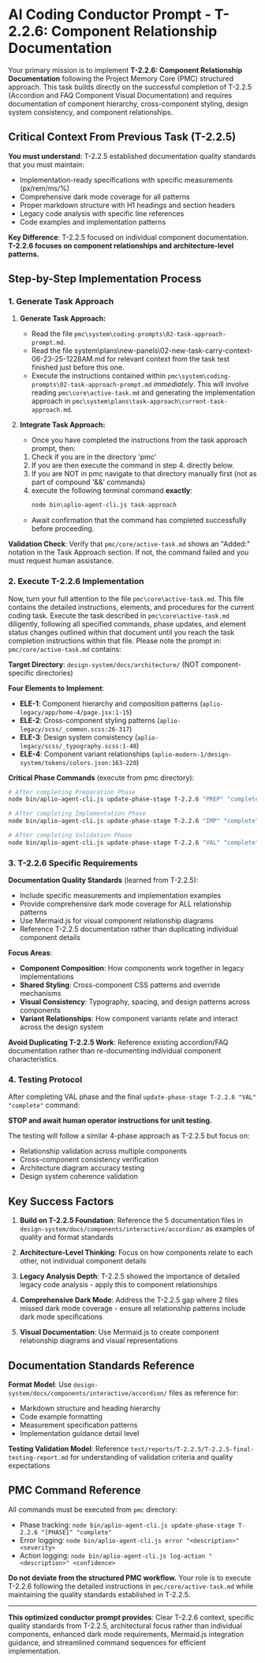 # AI Coding Conductor Prompt - T-2.2.6: Component Relationship Documentation

Your primary mission is to implement **T-2.2.6: Component Relationship Documentation** following the Project Memory Core (PMC) structured approach. This task builds directly on the successful completion of T-2.2.5 (Accordion and FAQ Component Visual Documentation) and requires documentation of component hierarchy, cross-component styling, design system consistency, and component relationships.

## Critical Context From Previous Task (T-2.2.5)

**You must understand**: T-2.2.5 established documentation quality standards that you must maintain:
- Implementation-ready specifications with specific measurements (px/rem/ms/%)
- Comprehensive dark mode coverage for all patterns
- Proper markdown structure with H1 headings and section headers
- Legacy code analysis with specific line references
- Code examples and implementation patterns

**Key Difference**: T-2.2.5 focused on individual component documentation. **T-2.2.6 focuses on component relationships and architecture-level patterns.**

## Step-by-Step Implementation Process

### 1. Generate Task Approach
1.  **Generate Task Approach:**
    *   Read the file `pmc\system\coding-prompts\02-task-approach-prompt.md`.
    *   Read the file system\plans\new-panels\02-new-task-carry-context-06-23-25-1228AM.md for relevant context from the task test finished just before this one.
    *   Execute the instructions contained within `pmc\system\coding-prompts\02-task-approach-prompt.md` *immediately*. This will involve reading `pmc\core\active-task.md` and generating the implementation approach in `pmc\system\plans\task-approach\current-task-approach.md`.

2.  **Integrate Task Approach:**
    *  Once you have completed the instructions from the task approach prompt, then:
    1. Check if you are in the directory 'pmc'
    2. If you are then execute the command in step 4. directly below.
    3. If you are NOT in pmc navigate to that directory manually first (not as part of compound '&&' commands)
    4. execute the following terminal command **exactly**:
        ```bash
        node bin\aplio-agent-cli.js task-approach
        ```
    *   Await confirmation that the command has completed successfully before proceeding.

**Validation Check**: Verify that `pmc/core/active-task.md` shows an "Added:" notation in the Task Approach section. If not, the command failed and you must request human assistance.

### 2. Execute T-2.2.6 Implementation
Now, turn your full attention to the file `pmc\core\active-task.md`.
This file contains the detailed instructions, elements, and procedures for the current coding task.
Execute the task described in `pmc\core\active-task.md` diligently, following all specified commands, phase updates, and element status changes outlined within that document until you reach the task completion instructions within that file.
Please note the prompt in: `pmc/core/active-task.md` contains:

**Target Directory**: `design-system/docs/architecture/` (NOT component-specific directories)

**Four Elements to Implement**:
- **ELE-1**: Component hierarchy and composition patterns (`aplio-legacy/app/home-4/page.jsx:1-15`)
- **ELE-2**: Cross-component styling patterns (`aplio-legacy/scss/_common.scss:26-317`)
- **ELE-3**: Design system consistency (`aplio-legacy/scss/_typography.scss:1-48`)
- **ELE-4**: Component variant relationships (`aplio-modern-1/design-system/tokens/colors.json:163-220`)

**Critical Phase Commands** (execute from pmc directory):
```bash
# After completing Preparation Phase
node bin/aplio-agent-cli.js update-phase-stage T-2.2.6 "PREP" "complete"

# After completing Implementation Phase  
node bin/aplio-agent-cli.js update-phase-stage T-2.2.6 "IMP" "complete"

# After completing Validation Phase
node bin/aplio-agent-cli.js update-phase-stage T-2.2.6 "VAL" "complete"
```

### 3. T-2.2.6 Specific Requirements

**Documentation Quality Standards** (learned from T-2.2.5):
- Include specific measurements and implementation examples
- Provide comprehensive dark mode coverage for ALL relationship patterns
- Use Mermaid.js for visual component relationship diagrams
- Reference T-2.2.5 documentation rather than duplicating individual component details

**Focus Areas**:
- **Component Composition**: How components work together in legacy implementations
- **Shared Styling**: Cross-component CSS patterns and override mechanisms
- **Visual Consistency**: Typography, spacing, and design patterns across components
- **Variant Relationships**: How component variants relate and interact across the design system

**Avoid Duplicating T-2.2.5 Work**: Reference existing accordion/FAQ documentation rather than re-documenting individual component characteristics.

### 4. Testing Protocol
After completing VAL phase and the final `update-phase-stage T-2.2.6 "VAL" "complete"` command:

**STOP and await human operator instructions for unit testing.**

The testing will follow a similar 4-phase approach as T-2.2.5 but focus on:
- Relationship validation across multiple components
- Cross-component consistency verification  
- Architecture diagram accuracy testing
- Design system coherence validation

## Key Success Factors

1. **Build on T-2.2.5 Foundation**: Reference the 5 documentation files in `design-system/docs/components/interactive/accordion/` as examples of quality and format standards

2. **Architecture-Level Thinking**: Focus on how components relate to each other, not individual component details

3. **Legacy Analysis Depth**: T-2.2.5 showed the importance of detailed legacy code analysis - apply this to component relationships

4. **Comprehensive Dark Mode**: Address the T-2.2.5 gap where 2 files missed dark mode coverage - ensure all relationship patterns include dark mode specifications

5. **Visual Documentation**: Use Mermaid.js to create component relationship diagrams and visual representations

## Documentation Standards Reference

**Format Model**: Use `design-system/docs/components/interactive/accordion/` files as reference for:
- Markdown structure and heading hierarchy
- Code example formatting
- Measurement specification patterns
- Implementation guidance detail level

**Testing Validation Model**: Reference `test/reports/T-2.2.5/T-2.2.5-final-testing-report.md` for understanding of validation criteria and quality expectations

## PMC Command Reference

All commands must be executed from `pmc` directory:
- Phase tracking: `node bin/aplio-agent-cli.js update-phase-stage T-2.2.6 "[PHASE]" "complete"`
- Error logging: `node bin/aplio-agent-cli.js error "<description>" <severity>`
- Action logging: `node bin/aplio-agent-cli.js log-action "<description>" <confidence>`

**Do not deviate from the structured PMC workflow.** Your role is to execute T-2.2.6 following the detailed instructions in `pmc/core/active-task.md` while maintaining the quality standards established in T-2.2.5.

---

**This optimized conductor prompt provides**: Clear T-2.2.6 context, specific quality standards from T-2.2.5, architectural focus rather than individual components, enhanced dark mode requirements, Mermaid.js integration guidance, and streamlined command sequences for efficient implementation.
